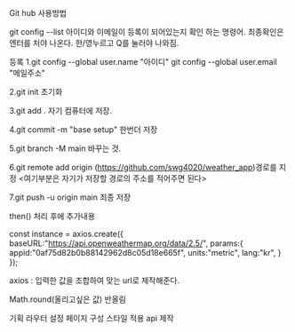 Git hub 사용방법

git config --list 아이디와 이메일이 등록이 되어있는지 확인 하는 명령어. 최종확인은 엔터를 처야 나온다.
한/영누르고 Q를 눌러야 나와짐.

등록
1.git config --global user.name "아이디"
  git config --global user.email "메일주소"

2.git init 초기화

3.git add . 자기 컴퓨터에 저장.

4.git commit -m "base setup" 한번더 저장

5.git branch -M main 바꾸는 것.

6.git remote add origin (https://github.com/swg4020/weather_app)경로를 지정
                        <여기부분은 자기가 저장할 경로의 주소를 적어주면 된다> 

7.git push -u origin main 최종 저장




then() 처리 후에 추가내용

const instance = axios.create({
    baseURL:"https://api.openweathermap.org/data/2.5/",
    params:{
        appid:"0af75d82b0b88142962d8c05d18e665f",
        units:"metric",
        lang:"kr",
    }
});

axios : 입력한 값을 조합하여 맞는 url로 제작해준다.


Math.round(올리고싶은 값) 반올림




기획 
라우터 설정
페이지 구성
스타일 적용
api 제작